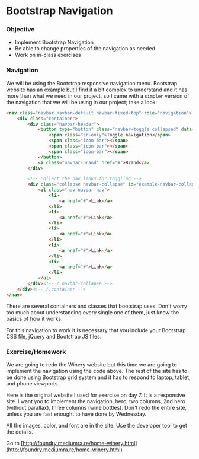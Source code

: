 # Bootstrap Navigation

### Objective

* Implement Bootstrap Navigation
* Be able to change properties of the navigation as needed
* Work on in-class exercises

### Navigation

We will be using the Bootstrap responsive navigation menu. Bootstrap website has an example but I find it a bit complex to understand and it has more than what we need in our project, so I came with a `simpler` version of the navigation that we will be using in our project; take a look:

```html
<nav class="navbar navbar-default navbar-fixed-top" role="navigation">
    <div class="container">
        <div class="navbar-header">
            <button type="button" class="navbar-toggle collapsed" data-toggle="collapse" data-target="#example-navbar-collapse">
                <span class="sr-only">Toggle navigation</span>
                <span class="icon-bar"></span>
                <span class="icon-bar"></span>
                <span class="icon-bar"></span>
            </button>
            <a class="navbar-brand" href="#">Brand</a>
        </div>

        <!-- Collect the nav links for toggling -->
        <div class="collapse navbar-collapse" id="example-navbar-collapse">
            <ul class="nav navbar-nav">
                <li>
                    <a href="#">Link</a>
                </li>
                <li>
                    <a href="#">Link</a>
                </li>
                <li>
                    <a href="#">Link</a>
                </li>
                <li>
                    <a href="#">Link</a>
                </li>
                <li>
                    <a href="#">Link</a>
                </li>
            </ul> 
        </div><!-- /.navbar-collapse -->
    </div><!-- /.container -->
</nav>
```
There are several containers and classes that bootstrap uses. Don't worry too much about understanding every single one of them, just know the basics of how it works.

For this navigation to work it is necessary that you include your Bootstrap CSS file, jQuery and Bootstrap JS files.

### Exercise/Homework

We are going to redo the Winery website but this time we are going to implement the navigation using the code above. The rest of the site has to be done using Bootstrap grid system and it has to respond to laptop, tablet, and phone viewports.

Here is the original website I used for exercise on day 7. It is a responsive site. I want yoo to implement the navigation, hero, two columns, 2nd hero (without parallax), three columns (wine bottles). Don't redo the entire site, unless you are fast enought to have done by Wednesday.

All the images, color, and font are in the site. Use the developer tool to get the details.

Go to [http://foundry.mediumra.re/home-winery.html](http://foundry.mediumra.re/home-winery.html)

